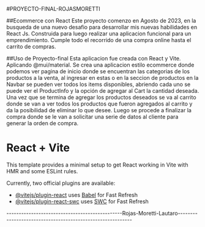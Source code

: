 #PROYECTO-FINAL-ROJASMORETTI

##Ecommerce con React
Este proyecto comenzo en Agosto de 2023, en la busqueda de una nuevo desafio para desarrollar mis nuevas habilidades en React Js.
Construida para luego realizar una aplicacion funcional para un emprendimiento.
Cumple todo el recorrido de una compra online hasta el carrito de compras.


##Uso de Proyecto-final
Esta aplicacion fue creada con React y Vite. Aplicando @mui/material.
Se crea una aplicacion estilo ecommerce donde podemos ver pagina de inicio donde se encuentran las categorias de los productos a la venta, al ingresar en estas o en la seccion de productos en la Navbar se pueden ver todos los items disponibles, abriendo cada uno se puede ver el ProductInfo y la opción de agregar al Cart la cantidad deseada.
Una vez que se termina de agregar los productos deseados se va al carrito donde se van a ver todos los productos que fueron agregados al carrito y da la posibilidad de eliminar lo que desee.
Luego se procede a finalizar la compra donde se le van a solicitar una serie de datos al cliente para generar la orden de compra.

# React + Vite

This template provides a minimal setup to get React working in Vite with HMR and some ESLint rules.

Currently, two official plugins are available:

- [@vitejs/plugin-react](https://github.com/vitejs/vite-plugin-react/blob/main/packages/plugin-react/README.md) uses [Babel](https://babeljs.io/) for Fast Refresh
- [@vitejs/plugin-react-swc](https://github.com/vitejs/vite-plugin-react-swc) uses [SWC](https://swc.rs/) for Fast Refresh



-----------------------------------------------Rojas-Moretti-Lautaro-----------------------------------------------------------
